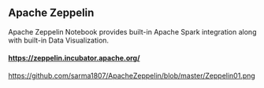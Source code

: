 ## Apache Zeppelin

Apache Zeppelin Notebook provides built-in Apache Spark integration along with built-in Data Visualization.

#### https://zeppelin.incubator.apache.org/

https://github.com/sarma1807/ApacheZeppelin/blob/master/Zeppelin01.png
